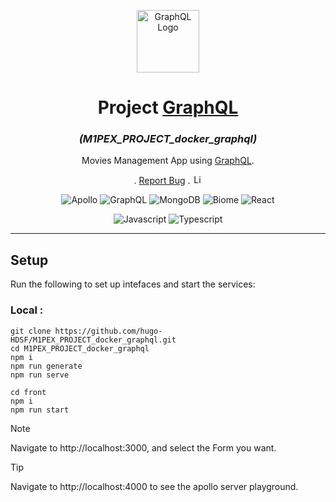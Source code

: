 <p align="center">
  <a><img src="https://upload.wikimedia.org/wikipedia/commons/thumb/1/17/GraphQL_Logo.svg/512px-GraphQL_Logo.svg.png" width="100" alt="GraphQL Logo" /></a>
</p>

[circleci-image]: https://img.shields.io/circleci/build/github/nestjs/nest/master?token=abc123def456
[circleci-url]: https://circleci.com/gh/nestjs/nest

<h1 align="center">Project <a href="https://graphql.org/">GraphQL</a></h1>
<h3 align="center"><i>(M1PEX_PROJECT_docker_graphql)</i></h3>

<p align="center">

</p>

<p align="center">
  <p align="center">
    Movies Management App using <a href="https://graphql.org/">GraphQL</a>.
  </p>
    <p align="center">.
        <a href="https://github.com/hugo-HDSF/M1PEX_PROJECT_docker_graphql/issues">Report Bug</a>
        .
        <img src="https://img.shields.io/github/license/ucan-lab/docker-laravel" alt="License" height="15">
    </p>
</p>

<div align="center">

![Apollo](https://img.shields.io/badge/-Apollo_Server_4.10-311C87?logo=apollo-graphql&logoColor=white)
![GraphQL](https://img.shields.io/badge/-GraphQL_16.9-E10098?logo=graphql&logoColor=white)
![MongoDB](https://img.shields.io/badge/-MongoDB_6.6-47A248?logo=mongodb&logoColor=white)
![Biome](https://img.shields.io/badge/-Biome_1.6-42A5F4?logo=biome&logoColor=white)
![React](https://img.shields.io/badge/-React_18.3-61DAFB?logo=react&logoColor=black)

</div>

<div align="center">

![Javascript](https://img.shields.io/badge/-Javascript_ES6-F7DF1E?logo=javascript&logoColor=black)
![Typescript](https://img.shields.io/badge/-Typescript_5.4-3178C6?logo=typescript&logoColor=white)

</div>

-----

## Setup

Run the following to set up intefaces and start the services:

### Local :
```shell
git clone https://github.com/hugo-HDSF/M1PEX_PROJECT_docker_graphql.git
cd M1PEX_PROJECT_docker_graphql
npm i
npm run generate
npm run serve
```

```shell
cd front
npm i 
npm run start
```


> [!NOTE] 
> Navigate to http://localhost:3000, and select the Form you want.

> [!TIP]  
> Navigate to http://localhost:4000 to see the apollo server playground.